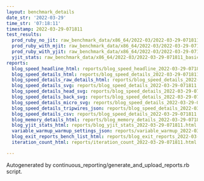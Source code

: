 ```yaml
---
layout: benchmark_details
date_str: '2022-03-29'
time_str: '07:18:11'
timestamp: 2022-03-29-071811
test_results:
  prod_ruby_no_jit: raw_benchmark_data/x86_64/2022-03/2022-03-29-071811_basic_benchmark_prod_ruby_no_jit.json
  prod_ruby_with_mjit: raw_benchmark_data/x86_64/2022-03/2022-03-29-071811_basic_benchmark_prod_ruby_with_mjit.json
  prod_ruby_with_yjit: raw_benchmark_data/x86_64/2022-03/2022-03-29-071811_basic_benchmark_prod_ruby_with_yjit.json
  yjit_stats: raw_benchmark_data/x86_64/2022-03/2022-03-29-071811_basic_benchmark_yjit_stats.json
reports:
  blog_speed_headline_html: reports/blog_speed_headline_2022-03-29-071811.html
  blog_speed_details_html: reports/blog_speed_details_2022-03-29-071811.html
  blog_speed_details_raw_details_html: reports/blog_speed_details_2022-03-29-071811.raw_details.html
  blog_speed_details_svg: reports/blog_speed_details_2022-03-29-071811.svg
  blog_speed_details_head_svg: reports/blog_speed_details_2022-03-29-071811.head.svg
  blog_speed_details_back_svg: reports/blog_speed_details_2022-03-29-071811.back.svg
  blog_speed_details_micro_svg: reports/blog_speed_details_2022-03-29-071811.micro.svg
  blog_speed_details_tripwires_json: reports/blog_speed_details_2022-03-29-071811.tripwires.json
  blog_speed_details_csv: reports/blog_speed_details_2022-03-29-071811.csv
  blog_memory_details_html: reports/blog_memory_details_2022-03-29-071811.html
  blog_yjit_stats_html: reports/blog_yjit_stats_2022-03-29-071811.html
  variable_warmup_warmup_settings_json: reports/variable_warmup_2022-03-29-071811.warmup_settings.json
  blog_exit_reports_bench_list_html: reports/blog_exit_reports_2022-03-29-071811.bench_list.html
  iteration_count_html: reports/iteration_count_2022-03-29-071811.html

---
```

Autogenerated by continuous_reporting/generate_and_upload_reports.rb script.
